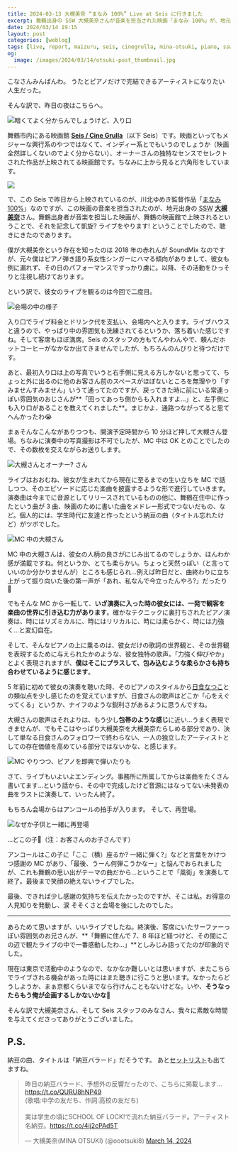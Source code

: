 ```yaml
---
title: 2024-03-13 大槻美奈 “まなみ 100%” Live at Seis に行きました
excerpt: 舞鶴出身の SSW 大槻美奈さんが音楽を担当された映画「まなみ 100%」が、地元の映画館 Seis / Cine Grulla で上演されるのを機に同館でライブをされるというので、聴きにいってきました。
date: 2024/03/14 19:15
layout: post
categories: [weblog]
tags: [live, report, maizuru, seis, cinegrulla, mina-otsuki, piano, ssw]
og:
  image: /images/2024/03/14/otsuki-post_thumbnail.jpg
---
```


こなさんみんばんわ。
うたとピアノだけで完結できるアーティストになりたい人生だった。

そんな訳で、昨日の夜はこちらへ。

![暗くてよく分からんでしょうけど、入り口][seis_photo]

舞鶴市内にある映画館 [<b>Seis / Cine Grulla</b>][seis_link]（以下 Seis）です。映画といってもメジャーな興行系のやつではなくて、インディー系とでもいうのでしょうか（映画全然詳しくないのでよく分からない）、オーナーさんの独特なセンスでセレクトされた作品が上映されてる映画館です。ちなみに上から見ると六角形をしています。

[seis_photo]: /images/2024/03/14/otsuki-seis.jpg
[seis_link]: https://cinegrulla.com/

![][poster]

で、この Seis で昨日から上映されているのが、川北ゆめき監督作品「[まなみ 100%][manami100]」なのですが、この映画の音楽を担当されたのが、地元出身の <abbr title="Singer Song Writer">SSW</abbr> [<b>大槻美奈</b>][mina]さん。舞鶴出身者が音楽を担当した映画が、舞鶴の映画館で上映されるということで、それを記念して凱旋? ライブをやります! ということでしたので、聴きにきたのであります。

[poster]: /images/2024/03/14/otsuki-poster.jpg
[manami100]: https://manami100-movie.com/
[mina]: https://plotanto8.wixsite.com/otsuki

僕が大槻美奈という存在を知ったのは 2018 年の赤れんが SoundMix なのですが、元々僕はピアノ弾き語り系女性シンガーにハマる傾向がありまして、彼女も例に漏れず、その日のパフォーマンスですっかり虜に。以降、その活動をひっそりと注視し続けております。

という訳で、彼女のライブを観るのは今回で二度目。

![会場の中の様子][floor]

入り口でライブ料金とドリンク代を支払い、会場内へと入ります。ライブハウスと違うので、やっぱり中の雰囲気も洗練されてるというか、落ち着いた感じですね。そして客席もほぼ満席。Seis のスタッフの方もてんやわんやで、頼んだホットコーヒーがなかなか出てきませんでしたが、もちろんのんびりと待つだけです。

あと、最初入り口は上の写真でいうと右手側に見える方しかないと思ってて、ちょっと外に出るのに他のお客さん前のスペースがほぼないところを無理やり「すみませんすみません」いうて通ってたのですが、戻ってきた時に前にいる常連っぽい雰囲気のおじさんが**「回ってあっち側からも入れますよ…」と、左手側にも入り口があることを教えてくれました**。まじかよ、通路つながってると思てへんかったわ😭

まぁそんなこんながありつつも、開演予定時間から 10 分ほど押して大槻さん登場。ちなみに演奏中の写真撮影は不可でしたが、MC 中は OK とのことでしたので、その数枚を交えながらお送りします。

![大槻さんとオーナー? さん][opening]

ライブはおおむね、彼女が生まれてから現在に至るまでの生い立ちを MC で話しつつ、そのエピソードに応じた楽曲を披露するような形で進行していきます。演奏曲は今までに音源としてリリースされているものの他に、舞鶴在住中に作ったという曲が 3 曲、映画のために書いた曲をメドレー形式でつないだもの、など。個人的には、学生時代に友達と作ったという納豆の曲（タイトル忘れたけど）がツボでした。

![MC 中の大槻さん][mctime]

MC 中の大槻さんは、彼女の人柄の良さがにじみ出てるのでしょうか、ほんわか感が満載ですね。何というか、とても柔らかい。ちょっと天然っぽい（と言っていいのか分かりませんが）ところも感じられ…例えば昨日だと、曲終わりに立ち上がって振り向いた後の第一声が「あれ、私なんで今立ったんやろ?」だったり🤣

でもそんな MC から一転して、**いざ演奏に入った時の彼女には、一発で観客を楽曲の世界に引き込む力があります**。確かなテクニックに裏打ちされたピアノ演奏は、時にはリズミカルに、時にはリリカルに、時には柔らかく、時には力強く…と変幻自在。

そして、そんなピアノの上に乗るのは、彼女だけの歌詞の世界観と、その世界観を表現するために与えられたかのような、彼女独特の歌声。「力強く伸びやか」とよく表現されますが、**僕はそこにプラスして、包み込むような柔らかさも持ち合わせているように感じます**。

5 年前に初めて彼女の演奏を聴いた時、そのピアノのスタイルから[日食なつこ][nisshoku]との類似点を少し感じたのを覚えていますが、日食さんの歌声はどこか「心をえぐってくる」というか、ナイフのような鋭利さがあるように思うんですね。

大槻さんの歌声はそれよりは、もう少し**包帯のような感じ**に近い…うまく表現できませんが、でもそこはやっぱり大槻美奈を大槻美奈たらしめる部分であり、決して単なる日食さんのフォロワーで終わらない、一人の独立したアーティストとしての存在価値を高めている部分ではないかな、と感じます。

[nisshoku]: https://nisshoku-natsuko.com/

![MC やりつつ、ピアノを即興で弾いたりも][withpiano]

さて、ライブもいよいよエンディング。事務所に所属してからは楽曲をたくさん書いてます…という話から、その中で完成したけど音源にはなってない未発表の曲をラストに演奏して、いったん終了。

もちろん会場からはアンコールの拍手が入ります。
そして、再登場。

![なぜか子供と一緒に再登場][encore]

…どこの子🤣（注：お客さんのお子さんです）

アンコールはこの子に「ここ（横）座るか? 一緒に弾く?」などと言葉をかけつつ感謝の MC があり、「最後、うーん何弾こうかなー」と悩んでおられましたが、これも舞鶴の思い出がテーマの曲だから…ということで「風街」を演奏して終了。最後まで笑顔の絶えないライブでした。

最後、できれば少し感謝の気持ちを伝えたかったのですが、そこは私。お得意の人見知りを発動し、涙 そそくさと会場を後にしたのでした。

[floor]: /images/2024/03/14/otsuki-floor.jpg
[opening]: /images/2024/03/14/otsuki-opening.jpg
[mctime]: /images/2024/03/14/otsuki-mctime.jpg
[withpiano]: /images/2024/03/14/otsuki-withpiano.jpg
[encore]: /images/2024/03/14/otsuki-encore.jpg

- - - 

あらためて思いますが、いいライブでしたね。終演後、客席にいたサーファーっぽい雰囲気のお兄さんが、**「舞鶴に住んで 7、8 年ほど経つけど、その間にこの辺で観たライブの中で一番感動したわ…」**としみじみ語ってたのが印象的でした。

現在は東京で活動中のようなので、なかなか難しいとは思いますが、またこちらでライブされる機会があった時にはまた聴きに行こうと思います。なかったらどうしようか、まぁ京都くらいまでなら行けんこともないけどな。いや、**そうなったらもう俺が企画するしかないかな**🤣

そんな訳で大槻美奈さん、そして Seis スタッフのみなさん、我々に素敵な時間を与えてくださってありがとうございました。


## P.S. 

納豆の曲、タイトルは「納豆バラード」だそうです。
あと[セットリスト][setlist]も出てますね。

<blockquote class="twitter-tweet"><p lang="ja" dir="ltr">昨日の納豆バラード、予想外の反響だったので、こちらに掲載します…<a href="https://t.co/QURU8hNP49">https://t.co/QURU8hNP49</a><br>(歌唱:中学の友だち、作詞:高校の友だち)<br><br>実は学生の頃にSCHOOL OF LOCK!で流れた納豆バラード。アーティスト名納豆。<a href="https://t.co/4ij2cPAd5T">https://t.co/4ij2cPAd5T</a></p>&mdash; 大槻美奈(MINA OTSUKI) (@oootsuki8) <a href="https://twitter.com/oootsuki8/status/1768165345699955149?ref_src=twsrc%5Etfw">March 14, 2024</a></blockquote> <script async src="https://platform.twitter.com/widgets.js" charset="utf-8"></script>

[setlist]: https://twitter.com/oootsuki8/status/1768160192582307914